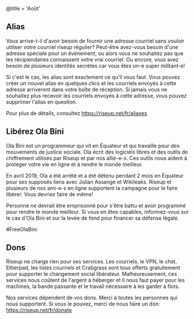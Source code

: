 @title = 'Août'

Alias
-----

Vous arrive-t-il d'avoir besoin de fournir une adresse courriel sans vouloir utiliser votre courriel riseup régulier? Peut-être avez-vous besoin d'une adresse spéciale pour un événement, ou alors vous ne souhaitez pas que les récipiendaires connaissent votre vrai courriel. Ou encore, vous avez besoin de plusieurs identités secrètes car vous êtes un-e super militant-e!

Si c'est le cas, les alias sont exactement ce qu'il vous faut. Vous pouvez créer un nouvel alias en quelques clics et les courriels envoyés à cette adresse arriveront dans votre boîte de réception. Si jamais vous ne souhaitez plus recevoir les courriels envoyés à cette adresse, vous pouvez supprimer l'alias en question.

Pour plus de détails, consultez  https://riseup.net/fr/aliases

Libérez Ola Bini
----------------

Ola Bini est un programmeur qui vit en Équateur et qui travaille pour des mouvements de justice sociale. Ola écrit des logiciels libres et des outils de chiffrement utilisés par Riseup et par nos allié-e-s. Ces outils nous aident à protéger votre vie en ligne et à rendre le monde meilleur.

En avril 2019, Ola a été arrêté et a été détenu pendant 2 mois en Équateur pour ses supposés liens avec Julian Assange et Wikileaks. Riseup et plusieurs de nos ami-e-s en ligne supportent la campagne pour le faire libérer. Vous devriez faire de même!

Personne ne devrait être emprisonné pour s'être battu et avoir programmé pour rendre le monde meilleur. Si vous en êtes capables, informez-vous sur le cas d'Ola Bini et sur la levée de fond pour financer sa défense légale.

&#35;FreeOlaBini

Dons
----

Riseup ne charge rien pour ses services. Les courriels, le VPN, le chat, Etherpad, les listes courriels et Crabgrass sont tous offerts gratuitement pour supporter le changement social libérateur. Malheureusement, ces services nous coûtent de l'argent à héberger et il nous faut payer pour les machines, la bande passante et le travail nécessaire à les garder à flots.

Nos services dépendent de vos dons. Merci à toutes les personnes qui nous supportent. Si vous le pouvez, merci de nous faire un don: https://riseup.net/fr/donate
